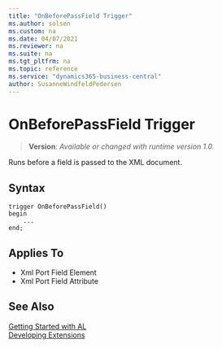 ```yaml
---
title: "OnBeforePassField Trigger"
ms.author: solsen
ms.custom: na
ms.date: 04/07/2021
ms.reviewer: na
ms.suite: na
ms.tgt_pltfrm: na
ms.topic: reference
ms.service: "dynamics365-business-central"
author: SusanneWindfeldPedersen
---
```

[//]: # (START>DO_NOT_EDIT)
[//]: # (IMPORTANT:Do not edit any of the content between here and the END>DO_NOT_EDIT.)
[//]: # (Any modifications should be made in the .xml files in the ModernDev repo.)

# OnBeforePassField Trigger
> **Version**: _Available or changed with runtime version 1.0._

Runs before a field is passed to the XML document.

## Syntax
```
trigger OnBeforePassField()
begin
    ...
end;
```



## Applies To
- Xml Port Field Element
- Xml Port Field Attribute


[//]: # (IMPORTANT: END>DO_NOT_EDIT)
## See Also  
[Getting Started with AL](../devenv-get-started.md)  
[Developing Extensions](../devenv-dev-overview.md)  